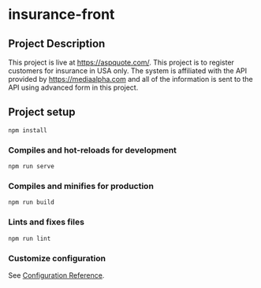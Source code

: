 # insurance-front

## Project Description

This project is live at https://aspquote.com/. This project is to register customers for insurance in USA only. The system is affiliated with the API provided by https://mediaalpha.com and all of the information is sent to the API using advanced form in this project.

## Project setup

```
npm install
```

### Compiles and hot-reloads for development

```
npm run serve
```

### Compiles and minifies for production

```
npm run build
```

### Lints and fixes files

```
npm run lint
```

### Customize configuration

See [Configuration Reference](https://cli.vuejs.org/config/).
